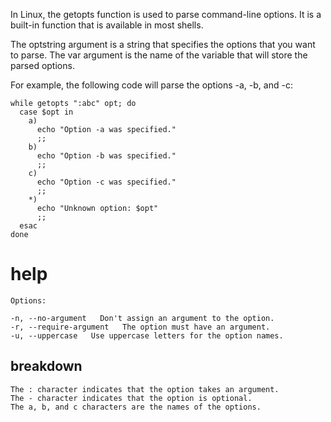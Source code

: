 In Linux, the getopts function is used to parse command-line options. It is a built-in function that is available in most shells.

The optstring argument is a string that specifies the options that you want to parse. The var argument is the name of the variable that will store the parsed options.

For example, the following code will parse the options -a, -b, and -c:

```
while getopts ":abc" opt; do
  case $opt in
    a)
      echo "Option -a was specified."
      ;;
    b)
      echo "Option -b was specified."
      ;;
    c)
      echo "Option -c was specified."
      ;;
    *)
      echo "Unknown option: $opt"
      ;;
  esac
done
```

# help 

```
Options:

-n, --no-argument   Don't assign an argument to the option.
-r, --require-argument   The option must have an argument.
-u, --uppercase   Use uppercase letters for the option names.
```



## breakdown

```
The : character indicates that the option takes an argument.
The - character indicates that the option is optional.
The a, b, and c characters are the names of the options.
```
